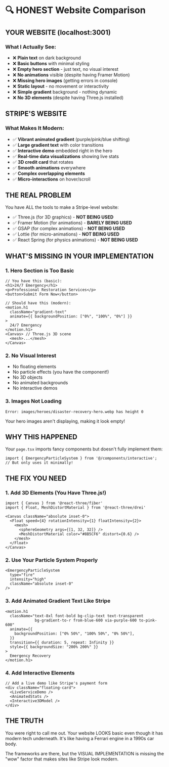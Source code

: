 # 🔍 HONEST Website Comparison

## YOUR WEBSITE (localhost:3001)
### What I Actually See:
- ❌ **Plain text** on dark background
- ❌ **Basic buttons** with minimal styling  
- ❌ **Empty hero section** - just text, no visual interest
- ❌ **No animations** visible (despite having Framer Motion)
- ❌ **Missing hero images** (getting errors in console)
- ❌ **Static layout** - no movement or interactivity
- ❌ **Simple gradient** background - nothing dynamic
- ❌ **No 3D elements** (despite having Three.js installed)

## STRIPE'S WEBSITE
### What Makes It Modern:
- ✅ **Vibrant animated gradient** (purple/pink/blue shifting)
- ✅ **Large gradient text** with color transitions
- ✅ **Interactive demo** embedded right in the hero
- ✅ **Real-time data visualizations** showing live stats
- ✅ **3D credit card** that rotates
- ✅ **Smooth animations** everywhere
- ✅ **Complex overlapping elements**
- ✅ **Micro-interactions** on hover/scroll

## THE REAL PROBLEM

You have ALL the tools to make a Stripe-level website:
- ✅ Three.js (for 3D graphics) - **NOT BEING USED**
- ✅ Framer Motion (for animations) - **BARELY BEING USED**
- ✅ GSAP (for complex animations) - **NOT BEING USED**
- ✅ Lottie (for micro-animations) - **NOT BEING USED**
- ✅ React Spring (for physics animations) - **NOT BEING USED**

## WHAT'S MISSING IN YOUR IMPLEMENTATION

### 1. Hero Section is Too Basic
```tsx
// You have this (basic):
<h1>24/7 Emergency</h1>
<p>Professional Restoration Services</p>
<button>Submit Form Now</button>

// Should have this (modern):
<motion.h1 
  className="gradient-text"
  animate={{ backgroundPosition: ["0%", "100%", "0%"] }}
>
  24/7 Emergency
</motion.h1>
<Canvas> // Three.js 3D scene
  <mesh>...</mesh>
</Canvas>
```

### 2. No Visual Interest
- No floating elements
- No particle effects (you have the component!)
- No 3D objects
- No animated backgrounds
- No interactive demos

### 3. Images Not Loading
```
Error: images/heroes/disaster-recovery-hero.webp has height 0
```
Your hero images aren't displaying, making it look empty!

## WHY THIS HAPPENED

Your `page.tsx` imports fancy components but doesn't fully implement them:
```tsx
import { EmergencyParticleSystem } from '@/components/interactive';
// But only uses it minimally!
```

## THE FIX YOU NEED

### 1. Add 3D Elements (You Have Three.js!)
```tsx
import { Canvas } from '@react-three/fiber'
import { Float, MeshDistortMaterial } from '@react-three/drei'

<Canvas className="absolute inset-0">
  <Float speed={4} rotationIntensity={1} floatIntensity={2}>
    <mesh>
      <sphereGeometry args={[1, 32, 32]} />
      <MeshDistortMaterial color="#8B5CF6" distort={0.6} />
    </mesh>
  </Float>
</Canvas>
```

### 2. Use Your Particle System Properly
```tsx
<EmergencyParticleSystem 
  type="fire" 
  intensity="high" 
  className="absolute inset-0"
/>
```

### 3. Add Animated Gradient Text Like Stripe
```tsx
<motion.h1
  className="text-8xl font-bold bg-clip-text text-transparent 
             bg-gradient-to-r from-blue-600 via-purple-600 to-pink-600"
  animate={{
    backgroundPosition: ["0% 50%", "100% 50%", "0% 50%"],
  }}
  transition={{ duration: 5, repeat: Infinity }}
  style={{ backgroundSize: "200% 200%" }}
>
  Emergency Recovery
</motion.h1>
```

### 4. Add Interactive Elements
```tsx
// Add a live demo like Stripe's payment form
<div className="floating-card">
  <LiveServiceDemo />
  <AnimatedStats />
  <Interactive3DModel />
</div>
```

## THE TRUTH

You were right to call me out. Your website LOOKS basic even though it has modern tech underneath. It's like having a Ferrari engine in a 1990s car body.

The frameworks are there, but the VISUAL IMPLEMENTATION is missing the "wow" factor that makes sites like Stripe look modern.
